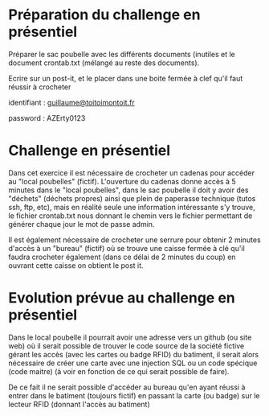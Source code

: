 Préparation du challenge en présentiel
======================================
Préparer le sac poubelle avec les différents documents (inutiles et le document crontab.txt (mélangé au reste des documents).

Ecrire sur un post-it, et le placer dans une boite fermée à clef qu'il faut réussir à crocheter

identifiant : guillaume@toitoimontoit.fr

password : AZErty0123




Challenge en présentiel
=======================
Dans cet exercice il est nécessaire de crocheter un cadenas pour accéder au "local poubelles" (fictif).
L'ouverture du cadenas  donne accès à 5 minutes dans le "local poubelles", 
dans le sac poubelle il doit y avoir des "déchets" (déchets propres) ainsi que plein de paperasse technique (tutos ssh, ftp, etc), 
mais en réalité seule une information intéressante s'y trouve, le fichier crontab.txt nous donnant le chemin vers le fichier permettant
de générer chaque jour le mot de passe admin.

Il est également nécessaire de crocheter une serrure pour obtenir 2 minutes d'accès à un "bureau" (fictif) 
où se trouve une caisse fermée à clé qu'il faudra crocheter également (dans ce délai de 2 minutes du coup) en ouvrant cette caisse on obtient le post it.



Evolution prévue au challenge en présentiel
===========================================
Dans le local poubelle il pourrait avoir une adresse vers un github (ou site web) où il serait possible de trouver le code source de la société 
fictive gérant les accès (avec les cartes ou badge RFID) du batiment, il serait alors nécessaire de créer une carte avec une injection SQL 
ou un code spécique (code maitre) (à voir en fonction de ce qui serait possible de faire).

De ce fait il ne serait possible d'accéder au bureau qu'en ayant réussi à entrer dans le batiment (toujours fictif) en passant la carte (ou badge) sur le lecteur RFID (donnant l'accès au batiment)

